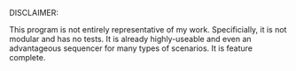 DISCLAIMER: 

This program is not entirely representative of my work. Specificially, 
it is not modular and has no tests. It is already highly-useable and 
even an advantageous sequencer for many types of scenarios. It is 
feature complete. 

